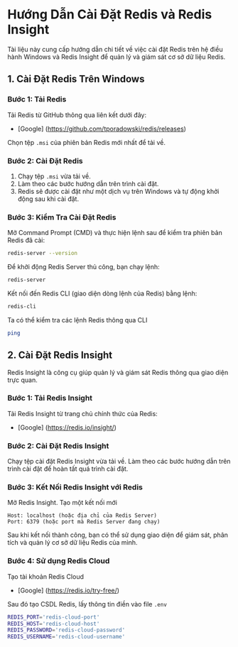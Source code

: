 # Hướng Dẫn Cài Đặt Redis và Redis Insight

Tài liệu này cung cấp hướng dẫn chi tiết về việc cài đặt Redis trên hệ điều hành Windows và Redis Insight để quản lý và giám sát cơ sở dữ liệu Redis.

## 1. Cài Đặt Redis Trên Windows

### Bước 1: Tải Redis

Tải Redis từ GitHub thông qua liên kết dưới đây:

- [Google] (https://github.com/tporadowski/redis/releases)

Chọn tệp `.msi` của phiên bản Redis mới nhất để tải về.

### Bước 2: Cài Đặt Redis

1. Chạy tệp `.msi` vừa tải về.
2. Làm theo các bước hướng dẫn trên trình cài đặt.
3. Redis sẽ được cài đặt như một dịch vụ trên Windows và tự động khởi động sau khi cài đặt.

### Bước 3: Kiểm Tra Cài Đặt Redis

Mở Command Prompt (CMD) và thực hiện lệnh sau để kiểm tra phiên bản Redis đã cài:

```bash
redis-server --version
```

Để khởi động Redis Server thủ công, bạn chạy lệnh:

```bash
redis-server
```
Kết nối đến Redis CLI (giao diện dòng lệnh của Redis) bằng lệnh:

```bash
redis-cli
```
Ta có thể kiểm tra các lệnh Redis thông qua CLI

```bash
ping
```

## 2. Cài Đặt Redis Insight
Redis Insight là công cụ giúp quản lý và giám sát Redis thông qua giao diện trực quan.

### Bước 1: Tải Redis Insight
Tải Redis Insight từ trang chủ chính thức của Redis:

- [Google] (https://redis.io/insight/)

### Bước 2: Cài Đặt Redis Insight

Chạy tệp cài đặt Redis Insight vừa tải về.
Làm theo các bước hướng dẫn trên trình cài đặt để hoàn tất quá trình cài đặt.

### Bước 3: Kết Nối Redis Insight với Redis

Mở Redis Insight.
Tạo một kết nối mới

    Host: localhost (hoặc địa chỉ của Redis Server)
    Port: 6379 (hoặc port mà Redis Server đang chạy)

Sau khi kết nối thành công, bạn có thể sử dụng giao diện để giám sát, phân tích và quản lý cơ sở dữ liệu Redis của mình.

### Bước 4: Sử dụng Redis Cloud

Tạo tài khoản Redis Cloud

- [Google] (https://redis.io/try-free/)


Sau đó tạo CSDL Redis, lấy thông tin điền vào file `.env`

```bash
REDIS_PORT='redis-cloud-port'
REDIS_HOST='redis-cloud-host'
REDIS_PASSWORD='redis-cloud-password'
REDIS_USERNAME='redis-cloud-username'
```


